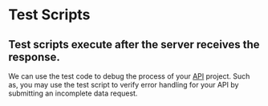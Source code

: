 # Test Scripts

## Test scripts execute after the server receives the response.&#x20;

We can use the test code to debug the process of your [API](https://www.javatpoint.com/api-full-form) project. Such as, you may use the test script to verify error handling for your API by submitting an incomplete data request.
